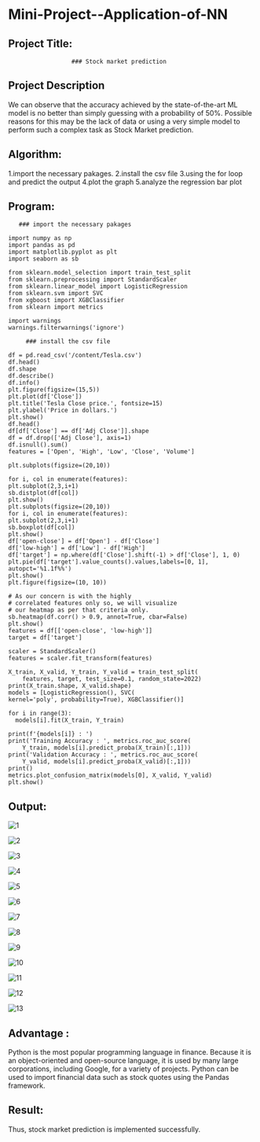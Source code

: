 # Mini-Project--Application-of-NN


## Project Title:
                      ### Stock market prediction
## Project Description 
   We can observe that the accuracy achieved by the state-of-the-art ML model is no better than simply guessing with a probability of 50%. Possible reasons for this may be the lack of data or using a very simple model to perform such a complex task as Stock Market prediction.
## Algorithm:
1.import the necessary pakages.
2.install the csv file
3.using the for loop and predict the output
4.plot the graph
5.analyze the regression bar plot

## Program:
       ### import the necessary pakages
~~~
import numpy as np
import pandas as pd
import matplotlib.pyplot as plt
import seaborn as sb

from sklearn.model_selection import train_test_split
from sklearn.preprocessing import StandardScaler
from sklearn.linear_model import LogisticRegression
from sklearn.svm import SVC
from xgboost import XGBClassifier
from sklearn import metrics

import warnings
warnings.filterwarnings('ignore')
~~~
         ### install the csv file
~~~
df = pd.read_csv('/content/Tesla.csv')
df.head()
df.shape
df.describe()
df.info()
plt.figure(figsize=(15,5))
plt.plot(df['Close'])
plt.title('Tesla Close price.', fontsize=15)
plt.ylabel('Price in dollars.')
plt.show()
df.head()
df[df['Close'] == df['Adj Close']].shape
df = df.drop(['Adj Close'], axis=1)
df.isnull().sum()
features = ['Open', 'High', 'Low', 'Close', 'Volume']

plt.subplots(figsize=(20,10))

for i, col in enumerate(features):
plt.subplot(2,3,i+1)
sb.distplot(df[col])
plt.show()
plt.subplots(figsize=(20,10))
for i, col in enumerate(features):
plt.subplot(2,3,i+1)
sb.boxplot(df[col])
plt.show()
df['open-close'] = df['Open'] - df['Close']
df['low-high'] = df['Low'] - df['High']
df['target'] = np.where(df['Close'].shift(-1) > df['Close'], 1, 0)
plt.pie(df['target'].value_counts().values,labels=[0, 1], autopct='%1.1f%%')
plt.show()
plt.figure(figsize=(10, 10))

# As our concern is with the highly
# correlated features only so, we will visualize
# our heatmap as per that criteria only.
sb.heatmap(df.corr() > 0.9, annot=True, cbar=False)
plt.show()
features = df[['open-close', 'low-high']]
target = df['target']

scaler = StandardScaler()
features = scaler.fit_transform(features)

X_train, X_valid, Y_train, Y_valid = train_test_split(
	features, target, test_size=0.1, random_state=2022)
print(X_train.shape, X_valid.shape)
models = [LogisticRegression(), SVC(
kernel='poly', probability=True), XGBClassifier()]

for i in range(3):
  models[i].fit(X_train, Y_train)

print(f'{models[i]} : ')
print('Training Accuracy : ', metrics.roc_auc_score(
	Y_train, models[i].predict_proba(X_train)[:,1]))
print('Validation Accuracy : ', metrics.roc_auc_score(
	Y_valid, models[i].predict_proba(X_valid)[:,1]))
print()
metrics.plot_confusion_matrix(models[0], X_valid, Y_valid)
plt.show()
~~~

## Output:

![1](https://user-images.githubusercontent.com/94588708/206670363-35c05133-31a9-4754-9083-9d71981cabc7.png)

![2](https://user-images.githubusercontent.com/94588708/206670381-852506c1-dc85-4de2-80a6-3bf958a4ee42.png)

![3](https://user-images.githubusercontent.com/94588708/206670396-e101a966-4e36-49f4-9a74-06e92c006435.png)

![4](https://user-images.githubusercontent.com/94588708/206670413-06c10e3f-99ad-401d-ac12-651c63c86471.png)

![5](https://user-images.githubusercontent.com/94588708/206670431-551c2bca-5d17-4a3c-b18f-c1509c3c36f7.png)

![6](https://user-images.githubusercontent.com/94588708/206670488-952ce015-68a3-4bef-88f7-1343278e0800.png)

![7](https://user-images.githubusercontent.com/94588708/206670512-cd72c675-5e62-4cc7-86d6-214d7d1ffa90.png)

![8](https://user-images.githubusercontent.com/94588708/206670573-1bc1387d-7b73-4e22-8234-b7b8a4a3f073.png)

![9](https://user-images.githubusercontent.com/94588708/206670624-43d0bd32-488f-4a42-bbca-1bb367d023d4.png)

![10](https://user-images.githubusercontent.com/94588708/206670649-152899db-5ead-4340-9472-5852ca5b7525.png)

![11](https://user-images.githubusercontent.com/94588708/206670695-79c5701a-e4a7-4b4f-8ec1-900f0c55e1a3.png)

![12](https://user-images.githubusercontent.com/94588708/206670716-58e0cc81-edbc-4940-a4e9-634ff7990e67.png)

![13](https://user-images.githubusercontent.com/94588708/206670747-2e9f820f-2cb3-41dc-b598-d91292306f53.png)

## Advantage :
Python is the most popular programming language in finance. Because it is an object-oriented and open-source language, it is used by many large corporations, including Google, for a variety of projects. Python can be used to import financial data such as stock quotes using the Pandas framework.
## Result:
Thus, stock market prediction is implemented successfully.
